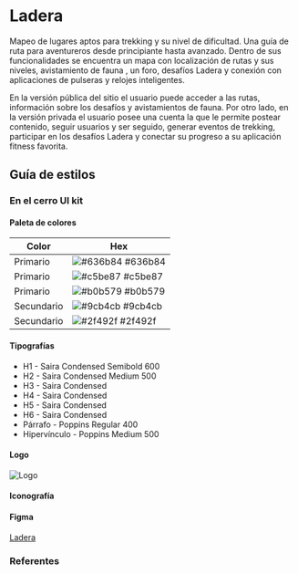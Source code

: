 # Ladera
Mapeo de lugares aptos para trekking y su nivel de dificultad. Una guía de ruta para aventureros desde principiante hasta avanzado.
Dentro de sus funcionalidades se encuentra un mapa con localización de rutas y sus niveles, avistamiento de fauna , un foro, desafíos Ladera y conexión con aplicaciones de pulseras y relojes inteligentes.

En la versión pública del sitio el usuario puede acceder a las rutas, información sobre los desafíos y avistamientos de fauna.
Por otro lado, en la versión privada el usuario posee una cuenta la que le permite postear contenido, seguir usuarios y ser seguido, generar eventos de trekking, participar en los desafíos Ladera y conectar su progreso a su aplicación fitness favorita.

## Guía de estilos
### En el cerro UI kit
#### Paleta de colores

| Color             | Hex                                                                |
| ----------------- | ------------------------------------------------------------------ |
| Primario | ![#636b84](https://via.placeholder.com/10/636b84?text=+) #636b84 |
| Primario | ![#c5be87](https://via.placeholder.com/10/c5be87?text=+) #c5be87 |
| Primario | ![#b0b579](https://via.placeholder.com/10/b0b579?text=+) #b0b579 |
| Secundario | ![#9cb4cb](https://via.placeholder.com/10/9cb4cb?text=+) #9cb4cb |
| Secundario | ![#2f492f](https://via.placeholder.com/10/2f492f?text=+) #2f492f |



#### Tipografías
- H1 - Saira Condensed Semibold 600
- H2 - Saira Condensed Medium 500
- H3 - Saira Condensed
- H4 - Saira Condensed
- H5 - Saira Condensed
- H6 - Saira Condensed
- Párrafo - Poppins Regular 400
- Hipervínculo - Poppins Medium 500

#### Logo

![Logo](https://i.ibb.co/ZL8ym5h/Recurso-1.png)

#### Iconografía

#### Figma

[Ladera](https://www.figma.com/file/ZZBcJHStxDP9d4B0c09Inn/Ladera?node-id=0%3A1&t=DbT0gSAmXLw3TJ2r-1)



### Referentes





